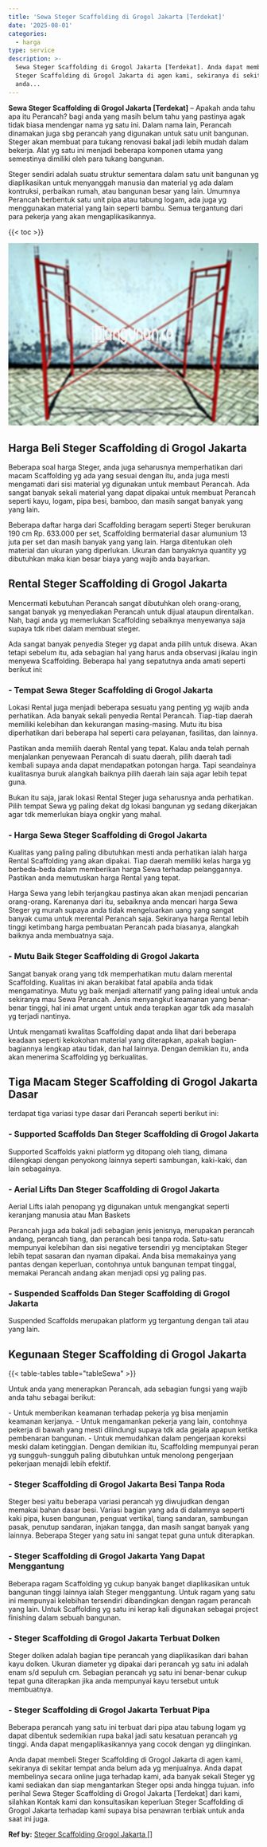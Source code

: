 ```yaml
---
title: 'Sewa Steger Scaffolding di Grogol Jakarta [Terdekat]'
date: '2025-08-01'
categories:
  - harga
type: service
description: >-
  Sewa Steger Scaffolding di Grogol Jakarta [Terdekat]. Anda dapat membeli
  Steger Scaffolding di Grogol Jakarta di agen kami, sekiranya di sekitar tempat
  anda...
---
```


**Sewa Steger Scaffolding di Grogol Jakarta \[Terdekat\]** – Apakah anda tahu apa itu Perancah? bagi anda yang masih belum tahu yang pastinya agak tidak biasa mendengar nama yg satu ini. Dalam nama lain, Perancah dinamakan juga sbg perancah yang digunakan untuk satu unit bangunan. Steger akan membuat para tukang renovasi bakal jadi lebih mudah dalam bekerja. Alat yg satu ini menjadi beberapa komponen utama yang semestinya dimiliki oleh para tukang bangunan.

Steger sendiri adalah suatu struktur sementara dalam satu unit bangunan yg diaplikasikan untuk menyanggah manusia dan material yg ada dalam kontruksi, perbaikan rumah, atau bangunan besar yang lain. Umumnya Perancah berbentuk satu unit pipa atau tabung logam, ada juga yg menggunakan material yang lain seperti bambu. Semua tergantung dari para pekerja yang akan mengaplikasikannya.

{{< toc >}}

![Sewa Steger Scaffolding di Grogol Jakarta [Terdekat]](/images/sewa-scaffolding-steger-01.png)

## Harga Beli Steger Scaffolding di Grogol Jakarta

Beberapa soal harga Steger, anda juga seharusnya memperhatikan dari macam Scaffolding yg ada yang sesuai dengan itu, anda juga mesti mengamati dari sisi material yg digunakan untuk membaut Perancah. Ada sangat banyak sekali material yang dapat dipakai untuk membuat Perancah seperti kayu, logam, pipa besi, bamboo, dan masih sangat banyak yang yang lain.

Beberapa daftar harga dari Scaffolding beragam seperti Steger berukuran 190 cm Rp. 633.000 per set, Scaffolding bermaterial dasar alumunium 13 juta per set dan masih banyak yang yang lain. Harga ditentukan oleh material dan ukuran yang diperlukan. Ukuran dan banyaknya quantity yg dibutuhkan maka kian besar biaya yang wajib anda bayarkan.

## Rental Steger Scaffolding di Grogol Jakarta

Mencermati kebutuhan Perancah sangat dibutuhkan oleh orang-orang, sangat banyak yg menyediakan Perancah untuk dijual ataupun direntalkan. Nah, bagi anda yg memerlukan Scaffolding sebaiknya menyewanya saja supaya tdk ribet dalam membuat steger.

Ada sangat banyak penyedia Steger yg dapat anda pilih untuk disewa. Akan tetapi sebelum itu, ada sebagian hal yang harus anda observasi jikalau ingin menyewa Scaffolding. Beberapa hal yang sepatutnya anda amati seperti berikut ini:

### \- Tempat Sewa Steger Scaffolding di Grogol Jakarta

Lokasi Rental juga menjadi beberapa sesuatu yang penting yg wajib anda perhatikan. Ada banyak sekali penyedia Rental Perancah. Tiap-tiap daerah memiliki kelebihan dan kekurangan masing-masing. Mutu itu bisa diperhatikan dari beberapa hal seperti cara pelayanan, fasilitas, dan lainnya.

Pastikan anda memilih daerah Rental yang tepat. Kalau anda telah pernah menjalankan penyewaan Perancah di suatu daerah, pilih daerah tadi kembali supaya anda dapat mendapatkan potongan harga. Tapi seandainya kualitasnya buruk alangkah baiknya pilih daerah lain saja agar lebih tepat guna.

Bukan itu saja, jarak lokasi Rental Steger juga seharusnya anda perhatikan. Pilih tempat Sewa yg paling dekat dg lokasi bangunan yg sedang dikerjakan agar tdk memerlukan biaya ongkir yang mahal.

### \- Harga Sewa Steger Scaffolding di Grogol Jakarta

Kualitas yang paling paling dibutuhkan mesti anda perhatikan ialah harga Rental Scaffolding yang akan dipakai. Tiap daerah memiliki kelas harga yg berbeda-beda dalam memberikan harga Sewa terhadap pelanggannya. Pastikan anda memutuskan harga Rental yang tepat.

Harga Sewa yang lebih terjangkau pastinya akan akan menjadi pencarian orang-orang. Karenanya dari itu, sebaiknya anda mencari harga Sewa Steger yg murah supaya anda tidak mengeluarkan uang yang sangat banyak cuma untuk merental Perancah saja. Sekiranya harga Rental lebih tinggi ketimbang harga pembuatan Perancah pada biasanya, alangkah baiknya anda membuatnya saja.

### \- Mutu Baik Steger Scaffolding di Grogol Jakarta

Sangat banyak orang yang tdk memperhatikan mutu dalam merental Scaffolding. Kualitas ini akan berakibat fatal apabila anda tidak mengamatinya. Mutu yg baik menjadi alternatif yang paling ideal untuk anda sekiranya mau Sewa Perancah. Jenis menyangkut keamanan yang benar-benar tinggi, hal ini amat urgent untuk anda terapkan agar tdk ada masalah yg terjadi nantinya.

Untuk mengamati kwalitas Scaffolding dapat anda lihat dari beberapa keadaan seperti kekokohan material yang diterapkan, apakah bagian-bagiannya lengkap atau tidak, dan hal lainnya. Dengan demikian itu, anda akan menerima Scaffolding yg berkualitas.

## Tiga Macam Steger Scaffolding di Grogol Jakarta Dasar

terdapat tiga variasi type dasar dari Perancah seperti berikut ini:

### \- Supported Scaffolds Dan Steger Scaffolding di Grogol Jakarta

Supported Scaffolds yakni platform yg ditopang oleh tiang, dimana dilengkapi dengan penyokong lainnya seperti sambungan, kaki-kaki, dan lain sebagainya.

### \- Aerial Lifts Dan Steger Scaffolding di Grogol Jakarta

Aerial Lifts ialah penopang yg digunakan untuk mengangkat seperti keranjang manusia atau Man Baskets

Perancah juga ada bakal jadi sebagian jenis jenisnya, merupakan perancah andang, perancah tiang, dan perancah besi tanpa roda. Satu-satu mempunyai kelebihan dan sisi negative tersendiri yg menciptakan Steger lebih tepat sasaran dan nyaman dipakai. Anda bisa memakainya yang pantas dengan keperluan, contohnya untuk bangunan tempat tinggal, memakai Perancah andang akan menjadi opsi yg paling pas.

### \- Suspended Scaffolds Dan Steger Scaffolding di Grogol Jakarta

Suspended Scaffolds merupakan platform yg tergantung dengan tali atau yang lain.

## Kegunaan Steger Scaffolding di Grogol Jakarta

{{< table-tables table="tableSewa" >}}

Untuk anda yang menerapkan Perancah, ada sebagian fungsi yang wajib anda tahu sebagai berikut:

\- Untuk memberikan keamanan terhadap pekerja yg bisa menjamin keamanan kerjanya. - Untuk mengamankan pekerja yang lain, contohnya pekerja di bawah yang mesti dilindungi supaya tdk ada gejala apapun ketika pembenaran bangunan. - Untuk memudahkan dalam pengerjaan koreksi meski dalam ketinggian. Dengan demikian itu, Scaffolding mempunyai peran yg sungguh-sungguh paling dibutuhkan untuk menolong pengerjaan pekerjaan menajdi lebih efektif.

### \- Steger Scaffolding di Grogol Jakarta Besi Tanpa Roda

Steger besi yaitu beberapa variasi perancah yg diwujudkan dengan memakai bahan dasar besi. Variasi bagian yang ada di dalamnya seperti kaki pipa, kusen bangunan, penguat vertikal, tiang sandaran, sambungan pasak, penutup sandaran, injakan tangga, dan masih sangat banyak yang lainnya. Beberapa Steger yang satu ini sangat tepat guna untuk diterapkan.

### \- Steger Scaffolding di Grogol Jakarta Yang Dapat Menggantung

Beberapa ragam Scaffolding yg cukup banyak banget diaplikasikan untuk bangunan tinggi lainnya ialah Steger menggantung. Untuk ragam yang satu ini mempunyai kelebihan tersendiri dibandingkan dengan ragam perancah yang lain. Untuk Scaffolding yg satu ini kerap kali digunakan sebagai project finishing dalam sebuah bangunan.

### \- Steger Scaffolding di Grogol Jakarta Terbuat Dolken

Steger dolken adalah bagian tipe perancah yang diaplikasikan dari bahan kayu dolken. Ukuran diameter yg dipakai dari perancah yg satu ini adalah enam s/d sepuluh cm. Sebagian perancah yg satu ini benar-benar cukup tepat guna diterapkan jika anda mempunyai kayu tersebut untuk membuatnya.

### \- Steger Scaffolding di Grogol Jakarta Terbuat Pipa

Beberapa perancah yang satu ini terbuat dari pipa atau tabung logam yg dapat dibentuk sedemikian rupa bakal jadi satu kesatuan perancah yg tinggi. Anda dapat mengaplikasikannya yang cocok dengan yg diinginkan.

Anda dapat membeli Steger Scaffolding di Grogol Jakarta di agen kami, sekiranya di sekitar tempat anda belum ada yg menjualnya. Anda dapat membelinya secara online juga terhadap kami, ada banyak sekali Steger yg kami sediakan dan siap mengantarkan Steger opsi anda hingga tujuan. info perihal Sewa Steger Scaffolding di Grogol Jakarta \[Terdekat\] dari kami, silahkan Kontak kami dan konsultasikan keperluan Steger Scaffolding di Grogol Jakarta terhadap kami supaya bisa penawran terbiak untuk anda saat ini juga.

**Ref by:** [Steger Scaffolding Grogol Jakarta []](https://id.wikipedia.org/wiki/Steger)
